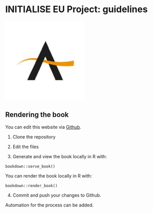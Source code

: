 # INITIALISE EU Project: guidelines

<img src="img/logo.jpeg" alt="Logo" width="50%"/>


## Rendering the book

You can edit this website via [Github](https://github.com/INITIALISE-EU-project/guidelines).

1. Clone the repository

2. Edit the files

3. Generate and view the book locally in R with:

```{r serve}
bookdown::serve_book()
```

You can render the book locally in R with:

```{r render}
bookdown::render_book()
``` 

4. Commit and push your changes to Github.


Automation for the process can be added.